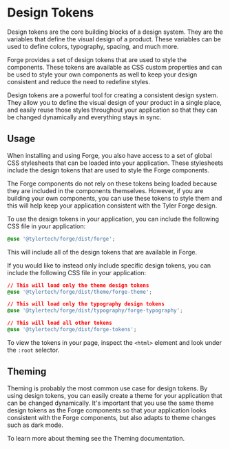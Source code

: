 # Design Tokens

Design tokens are the core building blocks of a design system. They are the variables that define the visual design of a product. These variables can be used to define colors, typography, spacing, and much more.

Forge provides a set of design tokens that are used to style the components. These tokens are available as CSS custom properties and can be used to style your own components as well to keep your design consistent and reduce the need to redefine styles.

Design tokens are a powerful tool for creating a consistent design system. They allow you to define the visual design of your product in a single place, and easily reuse those styles throughout your application so that they can be changed dynamically and everything stays in sync.

## Usage

When installing and using Forge, you also have access to a set of global CSS stylesheets that can be loaded into your application. These stylesheets include the design tokens that are used to style the Forge components.

The Forge components do not rely on these tokens being loaded because they are included in the components themselves. However, if you are building your own components, you can use these tokens to style them and this will help keep your application consistent with the Tyler Forge design.

To use the design tokens in your application, you can include the following CSS file in your application:

```css
@use '@tylertech/forge/dist/forge';
```

This will include all of the design tokens that are available in Forge.

If you would like to instead only include specific design tokens, you can include the following CSS file in your application:

```css
// This will load only the theme design tokens
@use '@tylertech/forge/dist/theme/forge-theme';

// This will load only the typography design tokens
@use '@tylertech/forge/dist/typography/forge-typography';

// This will load all other tokens
@use '@tylertech/forge/dist/forge-tokens';
```

To view the tokens in your page, inspect the `<html>` element and look under the `:root` selector.

## Theming

Theming is probably the most common use case for design tokens. By using design tokens, you can easily create a theme for your application that can be changed dynamically. It's important that you use the same theme design tokens as the Forge components so that your application looks consistent with the Forge components, but also adapts to theme changes such as dark mode.

To learn more about theming see the Theming documentation.
